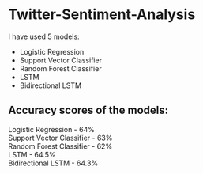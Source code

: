 # Twitter-Sentiment-Analysis
I have used 5 models:
* Logistic Regression
* Support Vector Classifier
* Random Forest Classifier
* LSTM
* Bidirectional LSTM

## Accuracy scores of the models:
Logistic Regression - 64%  
Support Vector Classifier - 63%   
Random Forest Classifier - 62%   
LSTM - 64.5%   
Bidirectional LSTM - 64.3%   
